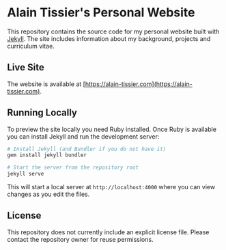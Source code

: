 # Alain Tissier's Personal Website

This repository contains the source code for my personal website built with [Jekyll](https://jekyllrb.com/). The site includes information about my background, projects and curriculum vitae.

## Live Site

The website is available at [https://alain-tissier.com](https://alain-tissier.com).

## Running Locally

To preview the site locally you need Ruby installed. Once Ruby is available you can install Jekyll and run the development server:

```bash
# Install Jekyll (and Bundler if you do not have it)
gem install jekyll bundler

# Start the server from the repository root
jekyll serve
```

This will start a local server at `http://localhost:4000` where you can view changes as you edit the files.

## License

This repository does not currently include an explicit license file. Please contact the repository owner for reuse permissions.
